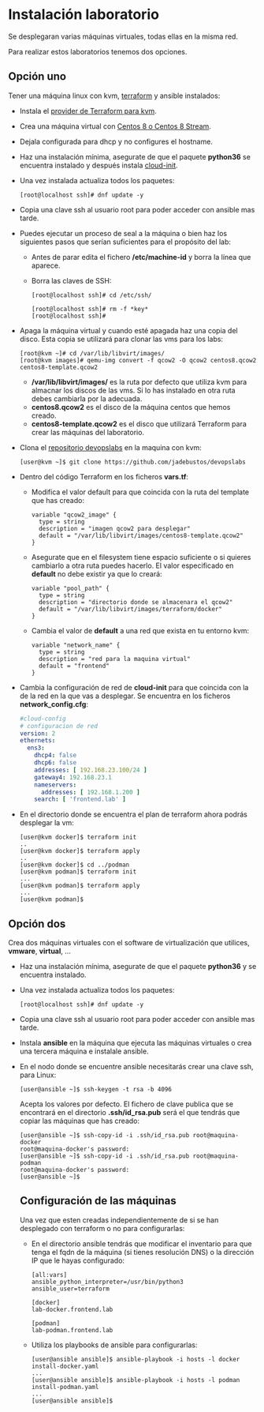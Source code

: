 # Instalación laboratorio

Se desplegaran varias máquinas virtuales, todas ellas en la misma red.

Para realizar estos laboratorios tenemos dos opciones.

## Opción uno

Tener una máquina linux con kvm, [terraform](https://www.terraform.io/downloads.html) y ansible instalados:

+ Instala el [provider de Terraform para kvm](01-terraform-kvm-provider.md).
+ Crea una máquina virtual con [Centos 8 o Centos 8 Stream](https://www.centos.org/download/).
+ Dejala configurada para dhcp y no configures el hostname.
+ Haz una instalación mínima, asegurate de que el paquete **python36** se encuentra instalado y después instala [cloud-init](../doc-apoyo/cloud-init.md).
+ Una vez instalada actualiza todos los paquetes:

  ```console
  [root@localhost ssh]# dnf update -y
  ``` 
+ Copia una clave ssh al usuario root para poder acceder con ansible mas tarde.
+ Puedes ejecutar un proceso de seal a la máquina o bien haz los siguientes pasos que serían suficientes para el propósito del lab:
  + Antes de parar edita el fichero **/etc/machine-id** y borra la línea que aparece.
  + Borra las claves de SSH:

    ```console
    [root@localhost ssh]# cd /etc/ssh/

    [root@localhost ssh]# rm -f *key*
    [root@localhost ssh]#
    ```
+ Apaga la máquina virtual y cuando esté apagada haz una copia del disco. Esta copia se utilizará para clonar las vms para los labs:

  ```console
  [root@kvm ~]# cd /var/lib/libvirt/images/
  [root@kvm images]# qemu-img convert -f qcow2 -O qcow2 centos8.qcow2 centos8-template.qcow2
  ```

  + **/var/lib/libvirt/images/** es la ruta por defecto que utiliza kvm para almacnar los discos de las vms. Si lo has instalado en otra ruta debes cambiarla por la adecuada.
  + **centos8.qcow2** es el disco de la máquina centos que hemos creado.
  + **centos8-template.qcow2** es el disco que utilizará Terraform para crear las máquinas del laboratorio.

+ Clona el [repositorio devopslabs](https://github.com/jadebustos/devopslabs) en la maquina con kvm:

  ```console
  [user@kvm ~]$ git clone https://github.com/jadebustos/devopslabs
  ```

+ Dentro del código Terraform en los ficheros **vars.tf**: 

  + Modifica el valor default para que coincida con la ruta del template que has creado:
  
    ```
    variable "qcow2_image" {
      type = string
      description = "imagen qcow2 para desplegar"
      default = "/var/lib/libvirt/images/centos8-template.qcow2"
    }
    ```

  + Asegurate que en el filesystem tiene espacio suficiente o si quieres cambiarlo a otra ruta puedes hacerlo. El valor especificado en **default** no debe existir ya que lo creará:

    ```
    variable "pool_path" {
      type = string
      description = "directorio donde se almacenara el qcow2"
      default = "/var/lib/libvirt/images/terraform/docker"
    }
    ```
  + Cambia el valor de **default** a una red que exista en tu entorno kvm:

      ```
      variable "network_name" {
        type = string
        description = "red para la maquina virtual"
        default = "frontend"
      }
      ```
+ Cambia la configuración de red de **cloud-init** para que coincida con la de la red en la que vas a desplegar. Se encuentra en los ficheros **network_config.cfg**:

  ```yaml
  #cloud-config
  # configuracion de red
  version: 2
  ethernets:
    ens3:
      dhcp4: false
      dhcp6: false
      addresses: [ 192.168.23.100/24 ] 
      gateway4: 192.168.23.1
      nameservers:
        addresses: [ 192.168.1.200 ]
      search: [ 'frontend.lab' ]
  ```
+ En el directorio donde se encuentra el plan de terraform ahora podrás desplegar la vm:

  ```console
  [user@kvm docker]$ terraform init
  ..
  [user@kvm docker]$ terraform apply
  ..
  [user@kvm docker]$ cd ../podman
  [user@kvm podman]$ terraform init
  ...
  [user@kvm podman]$ terraform apply
  ...
  [user@kvm podman]$
  ```

## Opción dos

Crea dos máquinas virtuales con el software de virtualización que utilices, **vmware**, **virtual**, ...

+ Haz una instalación mínima, asegurate de que el paquete **python36** y se encuentra instalado.
+ Una vez instalada actualiza todos los paquetes:

  ```console
  [root@localhost ssh]# dnf update -y
  ``` 
+ Copia una clave ssh al usuario root para poder acceder con ansible mas tarde.
+ Instala **ansible** en la máquina que ejecuta las máquinas virtuales o crea una tercera máquina e instalale ansible.
+ En el nodo donde se encuentre ansible necesitarás crear una clave ssh, para Linux:

  ```console
  [user@ansible ~]$ ssh-keygen -t rsa -b 4096
  ```

  Acepta los valores por defecto. El fichero de clave publica que se encontrará en el directorio **.ssh/id_rsa.pub** será el que tendrás que copiar las máquinas que has creado:

  ```console
  [user@ansible ~]$ ssh-copy-id -i .ssh/id_rsa.pub root@maquina-docker
  root@maquina-docker's password:
  [user@ansible ~]$ ssh-copy-id -i .ssh/id_rsa.pub root@maquina-podman
  root@maquina-docker's password:
  [user@ansible ~]$
  ```

  ## Configuración de las máquinas

  Una vez que esten creadas independientemente de si se han desplegado con terraform o no para configurarlas:

  + En el directorio ansible tendrás que modificar el inventario para que tenga el fqdn de la máquina (si tienes resolución DNS) o la dirección IP que le hayas configurado:

    ```
    [all:vars]
    ansible_python_interpreter=/usr/bin/python3
    ansible_user=terraform

    [docker]
    lab-docker.frontend.lab

    [podman]
    lab-podman.frontend.lab
    ```

  + Utiliza los playbooks de ansible para configurarlas:

    ```console
    [user@ansible ansible]$ ansible-playbook -i hosts -l docker install-docker.yaml
    ...
    [user@ansible ansible]$ ansible-playbook -i hosts -l podman install-podman.yaml
    ...
    [user@ansible ansible]$
    ```
